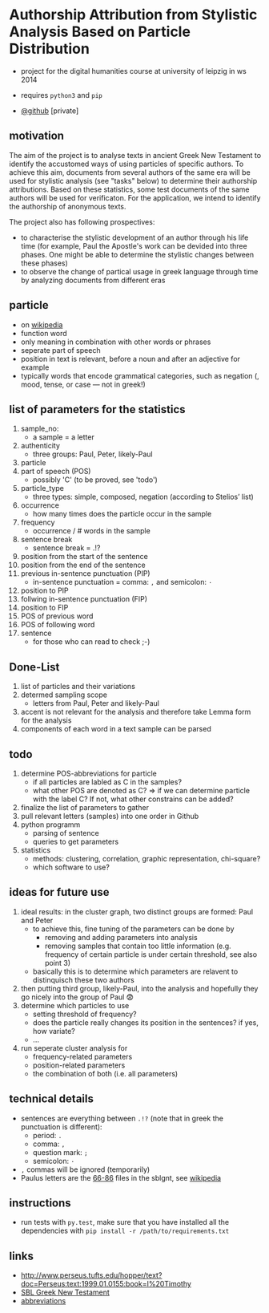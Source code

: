 # Authorship Attribution from Stylistic Analysis Based on Particle Distribution
- project for the digital humanities course at university of leipzig in ws 2014

- requires `python3` and `pip`
- [@github](https://github.com/KLINGTdotNET/dh-project-ws14) [private]

## motivation
The aim of the project is to analyse texts in ancient Greek New Testament to identify the accustomed ways of using particles of specific authors. To achieve this aim, documents from several authors of the same era will be used for stylistic analysis (see "tasks" below) to determine their authorship attributions. Based on these statistics, some test documents of the same authors will be used for verificaton. For the application, we intend to identify the authorship of anonymous texts.

The project also has following prospectives:
- to characterise the stylistic development of an author through his life time (for example, Paul the Apostle's work can be devided into three phases. One might be able to determine the stylistic changes between these phases)
- to observe the change of partical usage in greek language through time by analyzing documents from different eras

## particle

- on [wikipedia](http://www.wikiwand.com/en/Grammatical_particle)
- function word
- only meaning in combination with other words or phrases
- seperate part of speech
- position in text is relevant, before a noun and after an adjective for example
- typically words that encode grammatical categories, such as negation (, mood, tense, or case — not in greek!)

## list of parameters for the statistics
1. sample_no: 
	- a sample = a letter
2. authenticity
	- three groups: Paul, Peter, likely-Paul
3. particle
4. part of speech (POS) 
	- possibly 'C' (to be proved, see 'todo')
5. particle_type
	- three types: simple, composed, negation (according to Stelios’ list)
6. occurrence
	- how many times does the particle occur in the sample
7. frequency
	- occurrence / # words in the sample
8. sentence break
    - sentence break = .!?
9. position from the start of the sentence
10. position from the end of the sentence
11. previous in-sentence punctuation (PIP)
    - in-sentence punctuation = comma: `,` and semicolon: `·` 
12. position to PIP
13. follwing in-sentence punctuation (FIP)
14. position to FIP
15. POS of previous word
16. POS of following word
17. sentence
	- for those who can read to check ;-)

## Done-List
1. list of particles and their variations
2. determed sampling scope
    - letters from Paul, Peter and likely-Paul
3. accent is not relevant for the analysis and therefore take Lemma form for the analysis
4. components of each word in a text sample can be parsed

## todo
1. determine POS-abbreviations for particle
    - if all particles are labled as C in the samples? 
    - what other POS are denoted as C?
    => if we can determine particle with the label C? If not, what other constrains can be added?
2. finalize the list of parameters to gather
3. pull relevant letters (samples) into one order in Github
4. python programm
    - parsing of sentence
    - queries to get parameters
5. statistics
    - methods: clustering, correlation, graphic representation, chi-square?
    - which software to use?
    
## ideas for future use
1. ideal results: in the cluster graph, two distinct groups are formed: Paul and Peter
    - to achieve this, fine tuning of the parameters can be done by 
        - removing and adding parameters into analysis
        - removing samples that contain too little information (e.g. frequency of certain particle is under certain threshold, see also point 3)
    - basically this is to determine which parameters are relavent to distinquisch these two authors
2. then putting third group, likely-Paul, into the analysis and hopefully they go nicely into the group of Paul :fearful:
3. determine which particles to use
    - setting threshold of frequency?
    - does the particle really changes its position in the sentences? if yes, how variate?
    - ...
4. run seperate cluster analysis for 
    - frequency-related parameters
    - position-related parameters
    - the combination of both (i.e. all parameters)

## technical details
- sentences are everything between `.!?` (note that in greek the punctuation is different):
    - period: `.`
    - comma: `,`
    - question mark: `;`
    - semicolon: `·`
- `,` commas will be ignored (temporarily)
- Paulus letters are the [66-86](https://github.com/morphgnt/sblgnt) files in the sblgnt, see [wikipedia](http://de.wikipedia.org/wiki/Paulusbriefe)

## instructions

- run tests with `py.test`, make sure that you have installed all the dependencies with `pip install -r /path/to/requirements.txt`

## links

- http://www.perseus.tufts.edu/hopper/text?doc=Perseus:text:1999.01.0155:book=I%20Timothy
- [SBL Greek New Testament](https://github.com/morphgnt/sblgnt)
- [abbreviations](http://jtauber.com/2010/07/parse-helper/demo.html)

